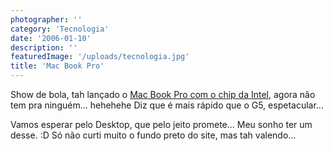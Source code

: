 ```yaml
---
photographer: ''
category: 'Tecnologia'
date: '2006-01-10'
description: ''
featuredImage: '/uploads/tecnologia.jpg'
title: 'Mac Book Pro'
---
```


Show de bola, tah lançado o [Mac Book Pro com o chip da Intel](http://www.apple.com/macbookpro/), agora não tem pra ninguém... hehehehe Diz que é mais rápido que o G5, espetacular...

Vamos esperar pelo Desktop, que pelo jeito promete... Meu sonho ter um desse. :D Só não curti muito o fundo preto do site, mas tah valendo...
